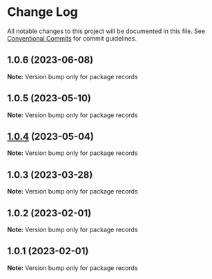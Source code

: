 # Change Log

All notable changes to this project will be documented in this file.
See [Conventional Commits](https://conventionalcommits.org) for commit guidelines.

## 1.0.6 (2023-06-08)

**Note:** Version bump only for package records





## 1.0.5 (2023-05-10)

**Note:** Version bump only for package records





## [1.0.4](https://github.com/shuxiaoman/technology/compare/records@1.0.3...records@1.0.4) (2023-05-04)

**Note:** Version bump only for package records





## 1.0.3 (2023-03-28)

**Note:** Version bump only for package records





## 1.0.2 (2023-02-01)

**Note:** Version bump only for package records





## 1.0.1 (2023-02-01)

**Note:** Version bump only for package records
